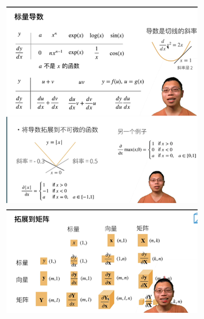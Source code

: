 ![image-Snipaste_2024-01-14_09-59-32.png](https://raw.githubusercontent.com/kaisersama112/typora_image/master/assetsSnipaste_2024-01-14_09-59-32.png)
![image-Snipaste_2024-01-14_10-04-20.png](https://raw.githubusercontent.com/kaisersama112/typora_image/master/assetsSnipaste_2024-01-14_10-04-20.png)

![image-Snipaste_2024-01-14_10-16-33.png](https://raw.githubusercontent.com/kaisersama112/typora_image/master/assetsSnipaste_2024-01-14_10-16-33.png)

